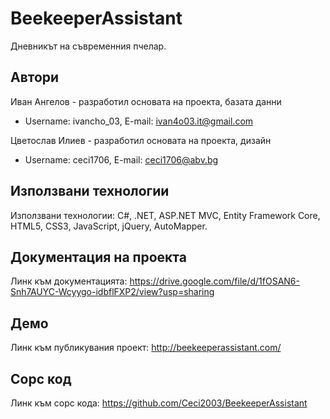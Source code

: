 # BeekeeperAssistant
Дневникът на съвременния пчелар.

## Автори
Иван Ангелов - разработил основата на проекта, базата данни
- Username: ivancho_03, E-mail: ivan4o03.it@gmail.com 

Цветослав Илиев - разработил основата на проекта, дизайн
- Username: ceci1706, E-mail: ceci1706@abv.bg

## Използвани технологии
Използвани технологии: C#, .NET, ASP.NET MVC, Entity Framework Core, HTML5, CSS3, JavaScript, jQuery, AutoMapper.

## Документация на проекта
Линк към документацията: https://drive.google.com/file/d/1fOSAN6-Snh7AUYC-Wcyygo-idbflFXP2/view?usp=sharing

## Демо
Линк към публикувания проект: http://beekeeperassistant.com/

## Сорс код
Линк към сорс кода: https://github.com/Ceci2003/BeekeeperAssistant
